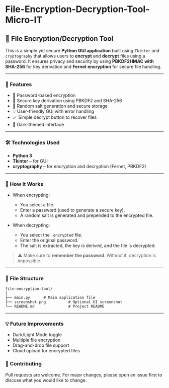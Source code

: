 # File-Encryption-Decryption-Tool-Micro-IT
## 🔐 File Encryption/Decryption Tool

This is a simple yet secure **Python GUI application** built using `Tkinter` and `cryptography` that allows users to **encrypt** and **decrypt** files using a password. It ensures privacy and security by using **PBKDF2HMAC with SHA-256** for key derivation and **Fernet encryption** for secure file handling.

---

### 🚀 Features

* 🔐 Password-based encryption
* 🔑 Secure key derivation using PBKDF2 and SHA-256
* 🧂 Random salt generation and secure storage
* 💡 User-friendly GUI with error handling
* 🪄 Simple decrypt button to recover files
* 🌙 Dark-themed interface

---

### 🛠️ Technologies Used

* **Python 3**
* **Tkinter** – for GUI
* **cryptography** – for encryption and decryption (Fernet, PBKDF2)

---

### 🧪 How It Works

* When encrypting:

  * You select a file.
  * Enter a password (used to generate a secure key).
  * A random salt is generated and prepended to the encrypted file.
* When decrypting:

  * You select the `.encrypted` file.
  * Enter the original password.
  * The salt is extracted, the key is derived, and the file is decrypted.

> ⚠️ Make sure to **remember the password**. Without it, decryption is impossible.

---

### 📁 File Structure

```
file-encryption-tool/
│
├── main.py      # Main application file
├── screenshot.png          # Optional UI screenshot
└── README.md               # Project README
```

---

### 💡 Future Improvements

* Dark/Light Mode toggle
* Multiple file encryption
* Drag-and-drop file support
* Cloud upload for encrypted files
  
### 🤝 Contributing

Pull requests are welcome. For major changes, please open an issue first to discuss what you would like to change.
